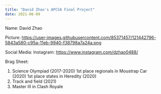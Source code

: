 ```yaml
---
title: "David Zhao's APCSA Final Project"
date: 2021-06-09
---
```


Name: David Zhao

Picture: 
https://user-images.githubusercontent.com/85371457/121442796-5843a580-c95a-11eb-9940-f38798a7a24a.png

Social Media:
Instagram: https://www.instagram.com/dzhao0488/

Brag Sheet:
  1. Science Olympiad (2017-2020)
      1st place regionals in Moustrap Car (2020)
      1st place states in Heredity (2020)
  2. Track and field (2021)
  3. Master III in Clash Royale
